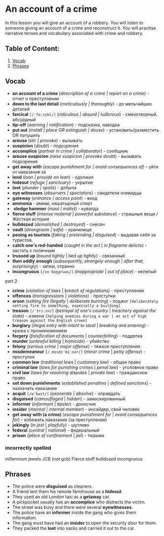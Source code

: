 # An account of a crime

In this lesson you will give an account of a robbery. You will listen to someone giving an account of a crime and reconstruct it. You will practise narrative tenses and vocabulary associated with crime and robbery.

## Table of Content:

1. [Vocab](#Vocab)
2. [Phrases](#Phrases)

## Vocab

- **an account of a crime** (*description of a crime | report on a crime*) - отчет о преступлении
- **down to the last detail** (*meticulously | thoroughly*) - до мельчайших деталей
- **farcical** `[/ˈfɑːsɪkl/]` (*ridiculous | absurd | ludicrous*) - смехотворный, абсурдный
- **tip-off** (*warning | notification*) - подсказка, наводка
- **put out** (*install | place  OR extinguish | douse*) - установить/разместить OR потушить
- **arouse** (*stir | provoke*) - вызывать
- **suspicion** (*doubt*) - подозрения
- **accomplice** (*partner in crime | collaborator*) - сообщник
- **arouse suspicion** (*raise suspicion | provoke doubt*) - вызывать подозрения
- **get away with** (*escape punishment for | avoid consequences of*) - уйти от наказания за
- **lend** (*loan | provide on loan*) - одолжил
- **hideout** (*refuge | sanctuary*) - укрытие
- **loot** (*plunder | spoils*) - добыча
- **eye witnesses** (*observers | spectators*) - свидетели очевидцы
- **gateway** (*entrance | access point*) - вход
- **ammonia** - амиак, нашатырный спирт
-  **sledge hammer** (*maul | mallet*) - кувалда
- **fierce stuff** (*intense material | powerful substance*) - страшные вещи / Жёсткая история
- **bulldozed** (*demolished | destroyed*) - снесен
- **vault** (*strongroom | safe*) - хранилище
- **posing as tourists** (*faking | pretending | disguised*) - выдавая себя за туристов.
- **catch one's red-handed** (*caught in the act* | *in flagrante delicto*) - застать с поличным
- **trussed up** (*bound tightly* | *tied up tightly*) - связанный
- **then oddly enough** (*subsequently, strangely enough* | *after that, surprisingly*) - затем, странно
- **incongruous** `[/ɪnˈkɒŋɡruəs/]` (*inappropriate* | *out of place*) - нелепый

part 2

- **crime** (*violation of laws* | *breach of regulations*) - преступление
- **offences** (*transgressions* | *violations*) - проступки
- **arson** (*setting fire illegally* | *deliberate burning*) - поджог `[deliberately setting fire to something, especially a building]`
- **treason** `[/ˈtriːzn/]` (*betrayal of one's country* | *treachery against the state*) - измена `[helping enemies during a war | an act of high treason against the English crown]`
- **burglary** (*illegal entry with intent to steal* | *breaking and entering*) - кража с проникновением
- **forgery** (*falsification of documents* | *counterfeiting*) - подделка
- **murder** (*unlawful killing* | *homicide*) - убийство
- **felony** (*serious crime* | *major offense*) - тяжкое преступление
- **misdemeanour** `[/ˌmɪsdɪˈmiːnər/]` (*minor crime* | *petty offense*) - проступок
- **common law** (*traditional laws* | *customary law*) - общее право
- **criminal law** (*laws for punishing crimes* | *penal law*) - уголовное право
- **civil law** (*laws for resolving disputes* | *private law*) - гражданское право
- **set down punishments** (*established penalties* | *defined sanctions*) - назначать наказания
- **acquit** `[/əˈkwɪt/]` (*exonerate* | *absolve*) - оправдать
- **disguised** (*camouflaged* | *hidden*) - замаскированный
- **informer** (*informant* | *tipster*) - доносчик
- **insider** (*internal* | *internal member*) - инсайдер, свой человек
- **get away with (a crime)** (*escape punishment for* | *avoid consequences for*) - избежать наказания (за преступление)
- **jokingly** (*in jest* | *playfully*) - шутливо
- **federal** (*central* | *national*) - федеральный
- **prison** (*place of confinement* | *jail*) - тюрьма
### incorrectly spelled

millennium
jewels
JCB (not gcb)
Fierce stuff
bulldozed
incongruous


## Phrases

- The police were **disguised** as cleaners.
- A friend lent them his remote farmhouse as a **hideout**.
- They used an old London taxi as a **getaway** car.
- A pickpocket usually has an **accomplice** who distracts the victim.
- The street was busy and there were several **eyewitnesses**.
- The police have an **informer** inside the gang who gives them information.
- The gang must have had an **insider** to open the security door for them.
- They packed the **loot** into sacks and carried it out to the car.


